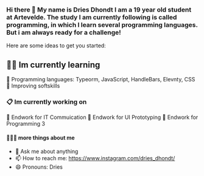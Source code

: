 ### Hi there 👋 My name is Dries Dhondt I am a 19 year old student at Artevelde. The study I am currently following is called programming, in which I learn several programming languages. But i am always ready for a challenge! 

Here are some ideas to get you started:


## :student: Im currently learning

🔭 Programming languages: Typeorm, JavaScript, HandleBars, Elevnty, CSS
🔭 Improving softskills


### 📋 Im currently working on

🌱 Endwork for IT Commuication
🌱 Endwork for UI Prototyping
🌱 Endwork for Programming 3

#### 👨🏼‍💻 more things about me

- 💬 Ask me about anything
- 📫 How to reach me: https://www.instagram.com/dries_dhondt/
- 😄 Pronouns: Dries
